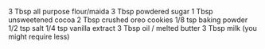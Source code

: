 3 Tbsp all purpose flour/maida
3 Tbsp powdered sugar
1 Tbsp unsweetened cocoa
2 Tbsp crushed oreo cookies
1/8 tsp baking powder
1/2 tsp salt
1/4 tsp vanilla extract
3 Tbsp oil / melted butter
3 Tbsp milk (you might require less)

